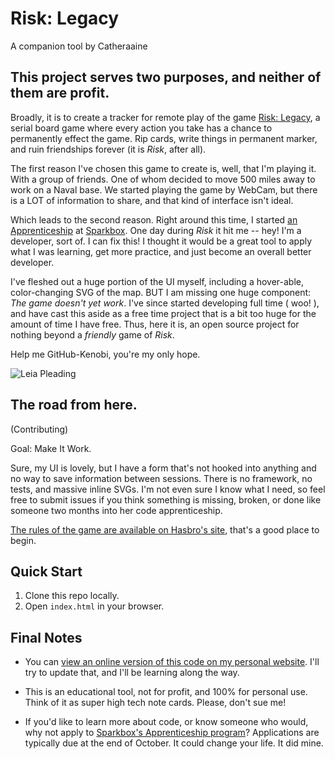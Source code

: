 # Risk: Legacy
A companion tool by Catheraaine


## This project serves two purposes, and neither of them are profit.

Broadly, it is to create a tracker for remote play of the game [Risk: Legacy](https://boardgamegeek.com/boardgame/105134/risk-legacy), a serial board game where every action you take has a chance to permanently effect the game. Rip cards, write things in permanent marker, and ruin friendships forever (it is _Risk_, after all).

The first reason I've chosen this game to create is, well, that I'm playing it. With a group of friends. One of whom decided to move 500 miles away to work on a Naval base. We started playing the game by WebCam, but there is a LOT of information to share, and that kind of interface isn't ideal.

Which leads to the second reason. Right around this time, I started [an Apprenticeship](https://seesparkbox.com/foundry/why_we_apprentice) at [Sparkbox](https://seesparkbox.com/). One day during _Risk_ it hit me -- hey! I'm a developer, sort of. I can fix this! I thought it would be a great tool to apply what I was learning, get more practice, and just become an overall better developer.

I've fleshed out a huge portion of the UI myself, including a hover-able, color-changing SVG of the map. BUT I am missing one huge component: *The game doesn't yet work*. I've since started developing full time ( woo! ), and have cast this aside as a free time project that is a bit too huge for the amount of time I have free. Thus, here it is, an open source project for nothing beyond a _friendly_ game of _Risk_.

Help me GitHub-Kenobi, you're my only hope.

![Leia Pleading](http://66.media.tumblr.com/409c1867f51a625386419af7b8d416cc/tumblr_n9srf9JBPA1rhuccro1_500.gif)

## The road from here.
(Contributing)

Goal: Make It Work.

Sure, my UI is lovely, but I have a form that's not hooked into anything and no way to save information between sessions. There is no framework, no tests, and massive inline SVGs. I'm not even sure I know what I need, so feel free to submit issues if you think something is missing, broken, or done like someone two months into her code apprenticeship.

[The rules of the game are available on Hasbro's site](http://www.hasbro.com/common/documents/dad2886d1c4311ddbd0b0800200c9a66/00D721465056900B10A16E11F8F54E7F.pdf), that's a good place to begin.

## Quick Start
 1. Clone this repo locally.
 2. Open `index.html` in your browser.

## Final Notes
  - You can [view an online version of this code on my personal website](http://catheraaine.com/risk-legacy/index.html). I'll try to update that, and I'll be learning along the way.

  - This is an educational tool, not for profit, and 100% for personal use. Think of it as super high tech note cards. Please, don't sue me!

  - If you'd like to learn more about code, or know someone who would, why not apply to [Sparkbox's Apprenticeship program](https://seesparkbox.com/foundry/apply_for_sparkboxs_2017_dev_apprenticeship)? Applications are typically due at the end of October. It could change your life. It did mine.
